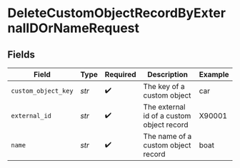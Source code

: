 # DeleteCustomObjectRecordByExternalIDOrNameRequest


## Fields

| Field                                     | Type                                      | Required                                  | Description                               | Example                                   |
| ----------------------------------------- | ----------------------------------------- | ----------------------------------------- | ----------------------------------------- | ----------------------------------------- |
| `custom_object_key`                       | *str*                                     | :heavy_check_mark:                        | The key of a custom object                | car                                       |
| `external_id`                             | *str*                                     | :heavy_check_mark:                        | The external id of a custom object record | X90001                                    |
| `name`                                    | *str*                                     | :heavy_check_mark:                        | The name of a custom object record        | boat                                      |